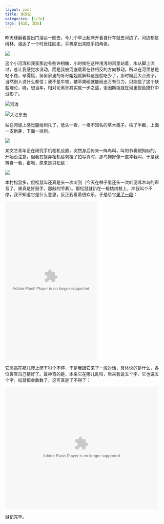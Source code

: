 ```yaml
---
layout: post
title: 春游记
categories: [Life]
tags: [松鼠, 溜达]
---
```


昨天琢磨着要出门溜达一圈去，今儿个早上起床开着自行车就去河边了。河边都是树林，溜达了一个时辰往回走，手机拿出来随手拍两张。

![](http://i.imgur.com/yXzBt.jpg)

这个小河湾和我家那边有些许相像，小时候在这种浅浅的河里站着，水从脚上流过，总让我感觉水没动，而是我被河底载着在往相反的方向移动，所以在河里总是站不稳，晕得慌，舅舅家里的哥哥姐姐就解释这是盐吃少了，那时候屁大点孩子，当然别人说什么都信；我不是牛顿，被苹果砸就能砸出万有引力，只能信了这个缺盐理论，嗨，想当年，相对论离哥其实就一步之遥，谢因斯坦就在河里捞鱼摸虾中没影了。

![河滩](http://i.imgur.com/2gshj.jpg)

![大江东去](http://i.imgur.com/SHXlI.jpg)

站在河堤上感觉腿给刺扎了，低头一看，一根不知名的草木棍子，枯了半截，上面一支新芽，下面一排刺。

![](http://i.imgur.com/9snUy.jpg)

某文艺青年正在研究手机相机设置，突然身后传来一阵鸟叫，叫的节奏跟狗似的，开始没注意，但我在拨弄相机给刺棍子拍写真时，那鸟狗好像一直冲我叫，于是我转身一看，霍哦，原来是只松鼠：

![](http://i.imgur.com/V9Mvi.jpg)

本村松鼠多，但松鼠叫还真是头一次听到（今天在林子里还头一次听见啄木鸟的声音了，果真是好鼓手，那敲的节奏）。那松鼠就趴在一根枯树枝上，冲我叫个不停，我不知道它是什么意思，反正我看着很欢乐，于是给它[录了一段](http://v.youku.com/v_show/id_XMzc4MjUxMTcy.html)：

<embed src="http://player.youku.com/player.php/sid/XMzc4MjUxMTcy/v.swf" allowFullScreen="true" quality="high" width="300" height="520" align="middle" allowScriptAccess="always" type="application/x-shockwave-flash"></embed>

它高高在那儿爬上爬下叫个不停，于是我跟它来了一段[对话](http://v.youku.com/v_show/id_XMzc4MjUxNzYw.html)，具体说的是什么，各位客官自己猜好了。最神奇的是，本来它在哪儿乱叫，后来我说五个字，它也说五个字，松鼠都会数数了，这可真是了不得了：

<embed src="http://player.youku.com/player.php/sid/XMzc4MjUxNzYw/v.swf" allowFullScreen="true" quality="high" width="500" height="400" align="middle" allowScriptAccess="always" type="application/x-shockwave-flash"></embed>

游记完毕。

